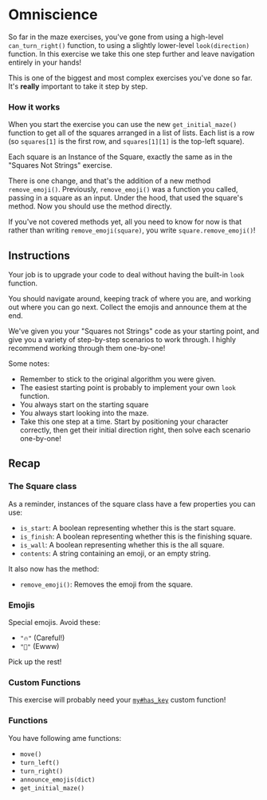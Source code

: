 # Omniscience

So far in the maze exercises, you've gone from using a high-level `can_turn_right()` function, to using a slightly lower-level `look(direction)` function.
In this exercise we take this one step further and leave navigation entirely in your hands!

This is one of the biggest and most complex exercises you've done so far.
It's **really** important to take it step by step.

### How it works

When you start the exercise you can use the new `get_initial_maze()` function to get all of the squares arranged in a list of lists.
Each list is a row (so `squares[1]` is the first row, and `squares[1][1]` is the top-left square).

Each square is an Instance of the Square, exactly the same as in the "Squares Not Strings" exercise.

There is one change, and that's the addition of a new method `remove_emoji()`. Previously, `remove_emoji()` was a function you called, passing in a square as an input.
Under the hood, that used the square's method.
Now you should use the method directly.

If you've not covered methods yet, all you need to know for now is that rather than writing `remove_emoji(square)`, you write `square.remove_emoji()`!

## Instructions

Your job is to upgrade your code to deal without having the built-in `look` function.

You should navigate around, keeping track of where you are, and working out where you can go next.
Collect the emojis and announce them at the end.

We've given you your "Squares not Strings" code as your starting point, and give you a variety of step-by-step scenarios to work through.
I highly recommend working through them one-by-one!

Some notes:

- Remember to stick to the original algorithm you were given.
- The easiest starting point is probably to implement your own `look` function.
- You always start on the starting square
- You always start looking into the maze.
- Take this one step at a time. Start by positioning your character correctly, then get their initial direction right, then solve each scenario one-by-one!

## Recap

### The Square class

As a reminder, instances of the square class have a few properties you can use:

- `is_start`: A boolean representing whether this is the start square.
- `is_finish`: A boolean representing whether this is the finishing square.
- `is_wall`: A boolean representing whether this is the all square.
- `contents`: A string containing an emoji, or an empty string.

It also now has the method:

- `remove_emoji()`: Removes the emoji from the square.

### Emojis

Special emojis. Avoid these:

- `"🔥"` (Careful!)
- `"💩"` (Ewww)

Pick up the rest!

### Custom Functions

This exercise will probably need your [`my#has_key`](/bootcamp/custom_functions/has_key/edit) custom function!

### Functions

You have following ame functions:

- `move()`
- `turn_left()`
- `turn_right()`
- `announce_emojis(dict)`
- `get_initial_maze()`
